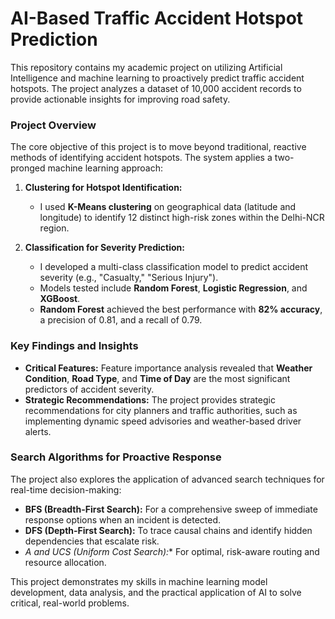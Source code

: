 # AI-Based Traffic Accident Hotspot Prediction

This repository contains my academic project on utilizing Artificial Intelligence and machine learning to proactively predict traffic accident hotspots. The project analyzes a dataset of 10,000 accident records to provide actionable insights for improving road safety.

### **Project Overview**

The core objective of this project is to move beyond traditional, reactive methods of identifying accident hotspots. The system applies a two-pronged machine learning approach:

1.  **Clustering for Hotspot Identification:**
    - I used **K-Means clustering** on geographical data (latitude and longitude) to identify 12 distinct high-risk zones within the Delhi-NCR region.

2.  **Classification for Severity Prediction:**
    - I developed a multi-class classification model to predict accident severity (e.g., "Casualty," "Serious Injury").
    - Models tested include **Random Forest**, **Logistic Regression**, and **XGBoost**.
    - **Random Forest** achieved the best performance with **82% accuracy**, a precision of 0.81, and a recall of 0.79.

### **Key Findings and Insights**

- **Critical Features:** Feature importance analysis revealed that **Weather Condition**, **Road Type**, and **Time of Day** are the most significant predictors of accident severity.
- **Strategic Recommendations:** The project provides strategic recommendations for city planners and traffic authorities, such as implementing dynamic speed advisories and weather-based driver alerts.

### **Search Algorithms for Proactive Response**

The project also explores the application of advanced search techniques for real-time decision-making:
- **BFS (Breadth-First Search):** For a comprehensive sweep of immediate response options when an incident is detected.
- **DFS (Depth-First Search):** To trace causal chains and identify hidden dependencies that escalate risk.
- **A* and UCS (Uniform Cost Search):** For optimal, risk-aware routing and resource allocation.

This project demonstrates my skills in machine learning model development, data analysis, and the practical application of AI to solve critical, real-world problems.
